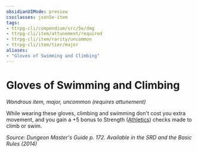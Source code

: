 ```yaml
---
obsidianUIMode: preview
cssclasses: json5e-item
tags:
- ttrpg-cli/compendium/src/5e/dmg
- ttrpg-cli/item/attunement/required
- ttrpg-cli/item/rarity/uncommon
- ttrpg-cli/item/tier/major
aliases: 
- "Gloves of Swimming and Climbing"
---
```

# Gloves of Swimming and Climbing
*Wondrous item, major, uncommon (requires attunement)*  



While wearing these gloves, climbing and swimming don't cost you extra movement, and you gain a +5 bonus to Strength ([Athletics](/CLI/skills.md#Athletics)) checks made to climb or swim.

*Source: Dungeon Master's Guide p. 172. Available in the <span title='Systems Reference Document (5.1)'>SRD</span> and the Basic Rules (2014)*